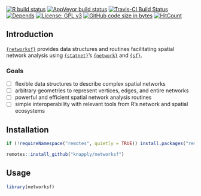 
<!-- README.md is generated from README.Rmd. Please edit that file -->

<!-- badges: start -->

[![R build
status](https://github.com/knapply/networksf/workflows/R-CMD-check/badge.svg)](https://github.com/knapply/networksf/actions?workflow=R-CMD-check)
[![AppVeyor build
status](https://ci.appveyor.com/api/projects/status/github/knapply/networksf?branch=master&svg=true)](https://ci.appveyor.com/project/knapply/networksf)
[![Travis-CI Build
Status](https://travis-ci.org/knapply/networksf.svg?branch=master)](https://travis-ci.org/knapply/networksf)
[![Depends](https://img.shields.io/badge/Depends-GNU_R%3E=3.3-blue.svg)](https://www.r-project.org/)
[![License: GPL
v3](https://img.shields.io/badge/License-GPLv3-blue.svg)](https://www.gnu.org/licenses/gpl-3.0)
[![GitHub code size in
bytes](https://img.shields.io/github/languages/code-size/knapply/networksf.svg)](https://github.com/knapply/networksf)
[![HitCount](http://hits.dwyl.io/knapply/networksf.svg)](http://hits.dwyl.io/knapply/networksf)
<!-- badges: end -->

## Introduction

[`{networksf}`](https://github.com/knapply/networksf) provides data
structures and routines facilitating spatial network analysis using
[`{statnet}`](http://statnet.org/)’s
[`{network}`](https://cran.r-project.org/web/packages/network/index.html)
and [`{sf}`](https://r-spatial.github.io/sf/index.html).

### Goals

  - [ ] flexible data structures to describe complex spatial networks
  - [ ] arbitrary geometries to represent vertices, edges, and entire
    networks
  - [ ] powerful and efficient spatial network analysis routines
  - [ ] simple interoperability with relevant tools from R’s network and
    spatial ecosystems

## Installation

``` r
if (!requireNamespace("remotes", quietly = TRUE)) install.packages("remotes")

remotes::install_github("knapply/networksf")
```

## Usage

``` r
library(networksf)
```
